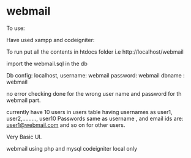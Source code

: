 # webmail
 To use:
 
 Have used xampp and codeigniter:
 
 To run put all the contents in htdocs folder i.e http://localhost/webmail
 
 import the webmail.sql in the db 
 
 Db config: localhost,
 username: webmail
 password: webmail
 dbname : webmail
 
 no error checking done for the wrong user name and password for th webmail part.
 
 currently have 10 users in users table having usernames as user1, user2,........., user10
 Passwords same as username , and email ids are: user1@webmail.com and so on for other users.
 
 Very Basic UI.


webmail using php and mysql codeigniter local only
